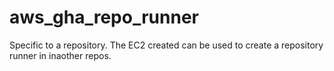 # aws_gha_repo_runner
Specific to a repository. The EC2 created can be used to create a repository runner in inaother repos.
